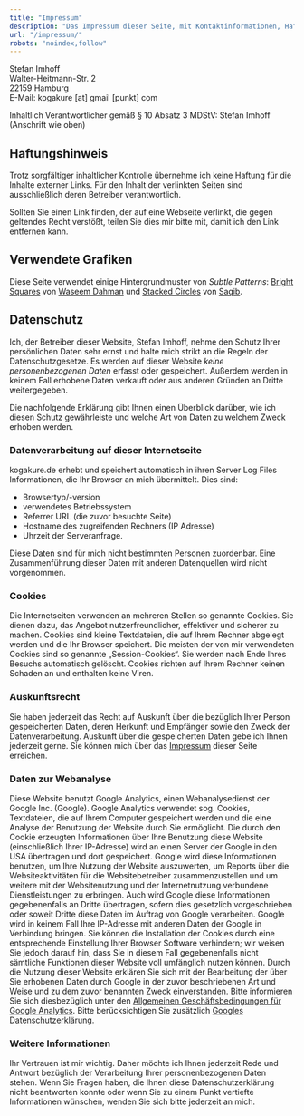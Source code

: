 ```yaml
---
title: "Impressum"
description: "Das Impressum dieser Seite, mit Kontaktinformationen, Haftungshinweis und Quellenangabe für verwendete Grafiken. Außerdem Hinweise zu Datenschutz, Cookies, Auskunftsrecht und Webanalyse."
url: "/impressum/"
robots: "noindex,follow"
---
```


Stefan Imhoff  
Walter-Heitmann-Str. 2  
22159 Hamburg  
E-Mail: kogakure [at] gmail [punkt] com

Inhaltlich Verantwortlicher gemäß § 10 Absatz 3 MDStV: Stefan Imhoff (Anschrift wie oben)

## Haftungshinweis

Trotz sorgfältiger inhaltlicher Kontrolle übernehme ich keine Haftung für die Inhalte externer Links. Für den Inhalt der verlinkten Seiten sind ausschließlich deren Betreiber verantwortlich.

Sollten Sie einen Link finden, der auf eine Webseite verlinkt, die gegen geltendes Recht verstößt, teilen Sie dies mir bitte mit, damit ich den Link entfernen kann.

## Verwendete Grafiken

Diese Seite verwendet einige Hintergrundmuster von *Subtle Patterns*: [Bright Squares] von [Waseem Dahman] und [Stacked Circles] von [Saqib].

  [Bright Squares]: https://www.toptal.com/designers/subtlepatterns/bright-squares/
  [Waseem Dahman]: https://twitter.com/dwaseem
  [Stacked Circles]: https://www.toptal.com/designers/subtlepatterns/stacked-circles/
  [Saqib]: http://960development.com/

## Datenschutz

Ich, der Betreiber dieser Website, Stefan Imhoff, nehme den Schutz Ihrer persönlichen Daten sehr ernst und halte mich strikt an die Regeln der Datenschutzgesetze. Es werden auf dieser Website *keine personenbezogenen Daten* erfasst oder gespeichert. Außerdem werden in keinem Fall erhobene Daten verkauft oder aus anderen Gründen an Dritte weitergegeben.

Die nachfolgende Erklärung gibt Ihnen einen Überblick darüber, wie ich diesen Schutz gewährleiste und welche Art von Daten zu welchem Zweck erhoben werden.

### Datenverarbeitung auf dieser Internetseite

kogakure.de erhebt und speichert automatisch in ihren Server Log Files Informationen, die Ihr Browser an mich übermittelt. Dies sind:

* Browsertyp/-version
* verwendetes Betriebssystem
* Referrer URL (die zuvor besuchte Seite)
* Hostname des zugreifenden Rechners (IP Adresse)
* Uhrzeit der Serveranfrage.

Diese Daten sind für mich nicht bestimmten Personen zuordenbar. Eine Zusammenführung dieser Daten mit anderen Datenquellen wird nicht vorgenommen.

### Cookies

Die Internetseiten verwenden an mehreren Stellen so genannte Cookies. Sie dienen dazu, das Angebot nutzerfreundlicher, effektiver und sicherer zu machen. Cookies sind kleine Textdateien, die auf Ihrem Rechner abgelegt werden und die Ihr Browser speichert. Die meisten der von mir verwendeten Cookies sind so genannte „Session-Cookies“. Sie werden nach Ende Ihres Besuchs automatisch gelöscht. Cookies richten auf Ihrem Rechner keinen Schaden an und enthalten keine Viren.

### Auskunftsrecht

Sie haben jederzeit das Recht auf Auskunft über die bezüglich Ihrer Person gespeicherten Daten, deren Herkunft und Empfänger sowie den Zweck der Datenverarbeitung. Auskunft über die gespeicherten Daten gebe ich Ihnen jederzeit gerne. Sie können mich über das [Impressum] dieser Seite erreichen.

  [Impressum]: /impressum/

### Daten zur Webanalyse

Diese Website benutzt Google Analytics, einen Webanalysedienst der Google Inc. (Google). Google Analytics verwendet sog. Cookies, Textdateien, die auf Ihrem Computer gespeichert werden und die eine Analyse der Benutzung der Website durch Sie ermöglicht. Die durch den Cookie erzeugten Informationen über Ihre Benutzung diese Website (einschließlich Ihrer IP-Adresse) wird an einen Server der Google in den USA übertragen und dort gespeichert. Google wird diese Informationen benutzen, um Ihre Nutzung der Website auszuwerten, um Reports über die Websiteaktivitäten für die Websitebetreiber zusammenzustellen und um weitere mit der Websitenutzung und der Internetnutzung verbundene Dienstleistungen zu erbringen. Auch wird Google diese Informationen gegebenenfalls an Dritte übertragen, sofern dies gesetzlich vorgeschrieben oder soweit Dritte diese Daten im Auftrag von Google verarbeiten. Google wird in keinem Fall Ihre IP-Adresse mit anderen Daten der Google in Verbindung bringen. Sie können die Installation der Cookies durch eine entsprechende Einstellung Ihrer Browser Software verhindern; wir weisen Sie jedoch darauf hin, dass Sie in diesem Fall gegebenenfalls nicht sämtliche Funktionen dieser Website voll umfänglich nutzen können. Durch die Nutzung dieser Website erklären Sie sich mit der Bearbeitung der über Sie erhobenen Daten durch Google in der zuvor beschriebenen Art und Weise und zu dem zuvor benannten Zweck einverstanden. Bitte informieren Sie sich diesbezüglich unter den [Allgemeinen Geschäftsbedingungen für Google Analytics]. Bitte berücksichtigen Sie zusätzlich [Googles Datenschutzerklärung].

  [Allgemeinen Geschäftsbedingungen für Google Analytics]: http://www.google.com/analytics/terms/de.html
  [Googles Datenschutzerklärung]: http://www.google.com/intl/de/policies/privacy/

### Weitere Informationen

Ihr Vertrauen ist mir wichtig. Daher möchte ich Ihnen jederzeit Rede und Antwort bezüglich der Verarbeitung Ihrer personenbezogenen Daten stehen. Wenn Sie Fragen haben, die Ihnen diese Datenschutzerklärung nicht beantworten konnte oder wenn Sie zu einem Punkt vertiefte Informationen wünschen, wenden Sie sich bitte jederzeit an mich.
